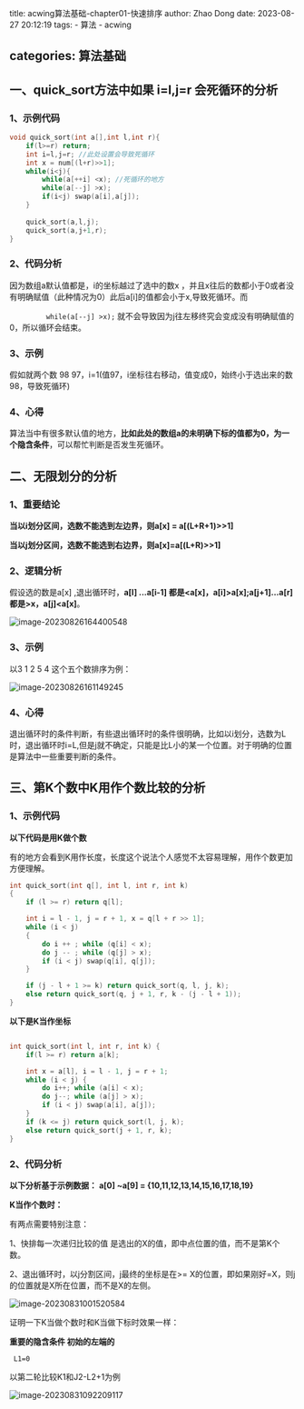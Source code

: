 

title: acwing算法基础-chapter01-快速排序
author: Zhao Dong
date: 2023-08-27 20:12:19
tags:
	- 算法
	- acwing

categories:  算法基础
---

## 一、quick_sort方法中如果 i=l,j=r 会死循环的分析

### 1、示例代码

```c++
void quick_sort(int a[],int l,int r){
    if(l>=r) return;
    int i=l,j=r; //此处设置会导致死循环
    int x = num[(l+r)>>1];
    while(i<j){
        while(a[++i] <x); //死循环的地方
        while(a[--j] >x);
        if(i<j) swap(a[i],a[j]);
    }
    
    quick_sort(a,l,j);
    quick_sort(a,j+1,r);
}
```

### 2、代码分析

因为数组a默认值都是，i的坐标越过了选中的数x ，并且x往后的数都小于0或者没有明确赋值（此种情况为0）此后a[i]的值都会小于x,导致死循环。而

```         while(a[--j] >x);```  就不会导致因为j往左移终究会变成没有明确赋值的0，所以循环会结束。

### 3、示例

假如就两个数 98 97，i=1(值97，i坐标往右移动，值变成0，始终小于选出来的数98，导致死循环)

### 4、心得

算法当中有很多默认值的地方，**比如此处的数组a的未明确下标的值都为0，为一个隐含条件**，可以帮忙判断是否发生死循环。

## 二、无限划分的分析



### 1、重要结论

**当以i划分区间，选数不能选到左边界，则a[x] = a[(L+R+1)>>1]**

**当以j划分区间，选数不能选到右边界，则a[x]=a[(L+R)>>1]**

### 2、逻辑分析

假设选的数是a[x] ,退出循环时，**a[l] ...a[i-1] 都是<a[x]，a[i]>a[x];a[j+1]...a[r] 都是>x，a[j]<a[x]**。

![image-20230826164400548](https://s2.loli.net/2023/08/26/AuKmF1NqCZg8yUe.png)



### 3、示例

以3 1 2 5 4 这个五个数排序为例：

![image-20230826161149245](https://s2.loli.net/2023/08/26/IYhEMNt3gBsp5qw.png)



### 4、心得

退出循环时的条件判断，有些退出循环时的条件很明确，比如以i划分，选数为L时，退出循环时i=L,但是j就不确定，只能是比L小的某一个位置。对于明确的位置是算法中一些重要判断的条件。



## 三、第K个数中K用作个数比较的分析

### 1、示例代码

**以下代码是用K做个数**

有的地方会看到K用作长度，长度这个说法个人感觉不太容易理解，用作个数更加方便理解。

```c++
int quick_sort(int q[], int l, int r, int k)
{
    if (l >= r) return q[l];

    int i = l - 1, j = r + 1, x = q[l + r >> 1];
    while (i < j)
    {
        do i ++ ; while (q[i] < x);
        do j -- ; while (q[j] > x);
        if (i < j) swap(q[i], q[j]);
    }

    if (j - l + 1 >= k) return quick_sort(q, l, j, k);
    else return quick_sort(q, j + 1, r, k - (j - l + 1));
}

```



**以下是K当作坐标**

```c++

int quick_sort(int l, int r, int k) {
    if(l >= r) return a[k];

    int x = a[l], i = l - 1, j = r + 1;
    while (i < j) {
        do i++; while (a[i] < x);
        do j--; while (a[j] > x);
        if (i < j) swap(a[i], a[j]);
    }
    if (k <= j) return quick_sort(l, j, k);
    else return quick_sort(j + 1, r, k);
}
```



### **2、代码分析**

**以下分析基于示例数据：**  **a[0] ~a[9] = {10,11,12,13,14,15,16,17,18,19}**

**K当作个数时：**

有两点需要特别注意：

1、快排每一次递归比较的值 是选出的X的值，即中点位置的值，而不是第K个数。

2、退出循环时，以j分割区间，j最终的坐标是在>= X的位置，即如果刚好=X，则j的位置就是X所在位置，而不是X的左侧。

![image-20230831001520584](https://s2.loli.net/2023/08/31/PApnCf4iLHZ2ucq.png)



证明一下K当做个数时和K当做下标时效果一样：

**重要的隐含条件 初始的左端的**

```
 L1=0
```

以第二轮比较K1和J2-L2+1为例

![image-20230831092209117](https://s2.loli.net/2023/08/31/tmSuUpF98dnVfb6.png)